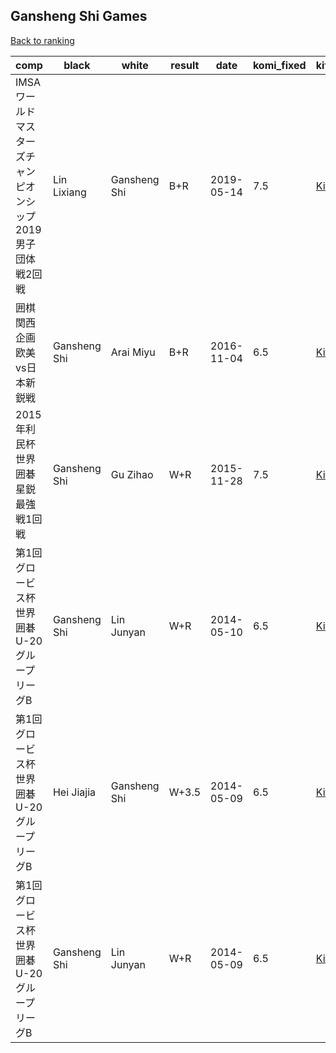 ## Gansheng Shi Games

[Back to ranking](index.md)




| **comp** | **black** | **white** | **result** | **date** | **komi_fixed** | **kifu** | 
| --- | --- | --- | --- | --- | --- | --- |
| IMSAワールドマスターズチャンピオンシップ2019男子団体戦2回戦 | Lin Lixiang | Gansheng Shi | B+R | 2019-05-14 | 7.5 | [Kifu](https://kifudepot.net/kifucontents.php?id=SGbKa0tYY%2Ff8%2BaPkHkWwRw%3D%3D) | 
| 囲棋関西企画欧美vs日本新鋭戦 | Gansheng Shi | Arai Miyu | B+R | 2016-11-04 | 6.5 | [Kifu](https://kifudepot.net/kifucontents.php?id=xHKdBkXLFtjThQmfSMaJYw%3D%3D) | 
| 2015年利民杯世界囲碁星鋭最強戦1回戦 | Gansheng Shi | Gu Zihao | W+R | 2015-11-28 | 7.5 | [Kifu](https://kifudepot.net/kifucontents.php?id=zxwvMZp4SsrbQaFn0MzeQA%3D%3D) | 
| 第1回グロービス杯世界囲碁U-20グループリーグB | Gansheng Shi | Lin Junyan | W+R | 2014-05-10 | 6.5 | [Kifu](https://kifudepot.net/kifucontents.php?id=DcLtyUlLzSl%2F1V3cJEge5w%3D%3D) | 
| 第1回グロービス杯世界囲碁U-20グループリーグB | Hei Jiajia | Gansheng Shi | W+3.5 | 2014-05-09 | 6.5 | [Kifu](https://kifudepot.net/kifucontents.php?id=BBdQqUAjecPdcn65%2FnEupA%3D%3D) | 
| 第1回グロービス杯世界囲碁U-20グループリーグB | Gansheng Shi | Lin Junyan | W+R | 2014-05-09 | 6.5 | [Kifu](https://kifudepot.net/kifucontents.php?id=AHmhIFMNQQZg0VBgnBaGMw%3D%3D) |




